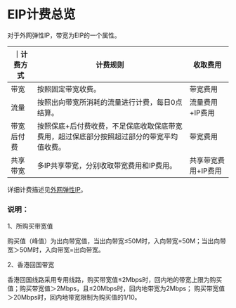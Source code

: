 # EIP计费总览

对于外网弹性IP，带宽为EIP的一个属性。

｜计费方式 | 计费规则 | 收取费用 |
|---|---|---|
| 带宽 |	按照固定带宽收费。| 带宽费用 |
| 流量|	按照出向带宽所消耗的流量进行计费，每日0点结算。| 流量费用+IP费用 |
| 带宽后付费 |	按照保底+后付费收费，不足保底收取保底带宽费用，超过保底部分按照超过部分的带宽平均值收费。| 带宽费用 |
| 共享带宽 |	多IP共享带宽，分别收取带宽费用和IP费用。| 共享带宽费用+IP费用 |

详细计费描述见[外网弹性IP](https://cms-docs.ucloudadmin.com/unet/eip/introduction)。

### 说明：
1、所购买带宽值

购买值（峰值）为出向带宽值，当出向带宽≤50M时，入向带宽=50M；当出向带宽＞50M时，入向带宽=出向带宽。

2、香港回国带宽

香港回国线路采用专用线路，购买带宽值≤2Mbps时，回内地的带宽上限为购买值；购买带宽值＞2Mbps，且≤20Mbps时，回内地带宽为2Mbps； 购买带宽值＞20Mbps时，回内地带宽限制为购买值的1/10。
